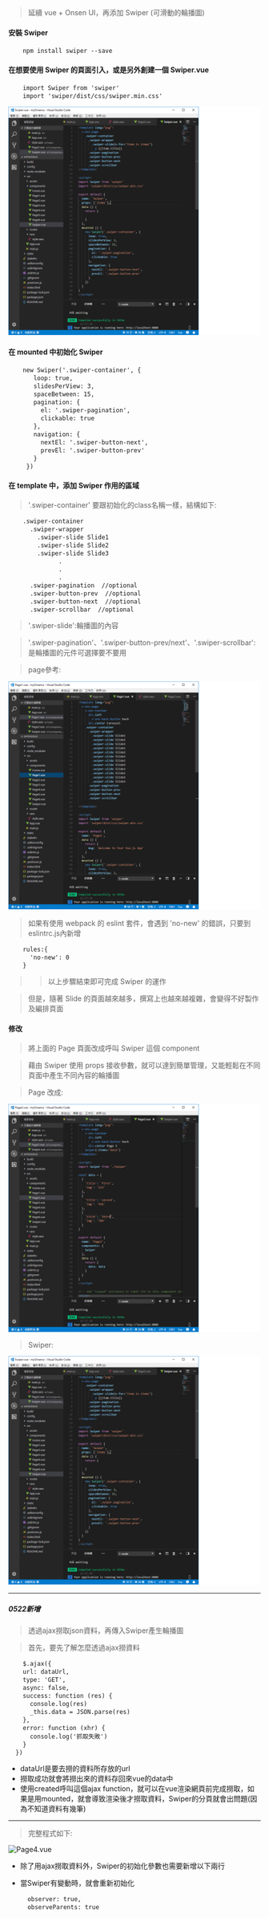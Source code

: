 > 延續 vue + Onsen UI，再添加 Swiper (可滑動的輪播圖)

#### 安裝 Swiper

        npm install swiper --save

#### 在想要使用 Swiper 的頁面引入，或是另外創建一個 Swiper.vue

        import Swiper from 'swiper'
        import 'swiper/dist/css/swiper.min.css'
        
![Swiper.vue](https://github.com/piedasing/vue-cli/blob/swiper/imgs/swiper/swiper.png "Swiper.vue")

#### 在 mounted 中初始化 Swiper

        new Swiper('.swiper-container', {
           loop: true,
           slidesPerView: 3,
           spaceBetween: 15,
           pagination: {
             el: '.swiper-pagination',
             clickable: true
           },
           navigation: {
             nextEl: '.swiper-button-next',
             prevEl: '.swiper-button-prev'
           }
         })

#### 在 template 中，添加 Swiper 作用的區域
> '.swiper-container' 要跟初始化的class名稱一樣，結構如下:

        .swiper-container
          .swiper-wrapper
            .swiper-slide Slide1
            .swiper-slide Slide2
            .swiper-slide Slide3
                  .
                  .
                  .
          .swiper-pagination  //optional
          .swiper-button-prev  //optional
          .swiper-button-next  //optional
          .swiper-scrollbar  //optional

> '.swiper-slide':輪播圖的內容

> '.swiper-pagination'、'.swiper-button-prev/next'、'.swiper-scrollbar':是輪播圖的元件可選擇要不要用

> page參考:

![Page.vue](https://github.com/piedasing/vue-cli/blob/swiper/imgs/swiper/page1.png "Page.vue")

> 如果有使用 webpack 的 eslint 套件，會遇到 'no-new' 的錯誤，只要到 eslintrc.js內新增
        
        rules:{
          'no-new': 0
        }

>> 以上步驟結束即可完成 Swiper 的運作

> 但是，隨著 Slide 的頁面越來越多，撰寫上也越來越複雜，會變得不好製作及編排頁面

#### 修改

> 將上面的 Page 頁面改成呼叫 Swiper 這個 component

> 藉由 Swiper 使用 props 接收參數，就可以達到簡單管理，又能輕鬆在不同頁面中產生不同內容的輪播圖

> Page 改成:

![Page.vue](https://github.com/piedasing/vue-cli/blob/swiper/imgs/swiper/page2.png "Page.vue")

> Swiper:

![Swiper.vue](https://github.com/piedasing/vue-cli/blob/swiper/imgs/swiper/swiper.png "Swiper.vue")

***

##### 0522新增

> 透過ajax撈取json資料，再傳入Swiper產生輪播圖

> 首先，要先了解怎麼透過ajax撈資料

        $.ajax({
        url: dataUrl,
        type: 'GET',
        async: false,
        success: function (res) {
          console.log(res)
          _this.data = JSON.parse(res)
        },
        error: function (xhr) {
          console.log('抓取失敗')
        }
      })

* dataUrl是要去撈的資料所存放的url
* 撈取成功就會將撈出來的資料存回來vue的data中
* 使用created呼叫這個ajax function，就可以在vue渲染網頁前完成撈取，如果是用mounted，就會導致渲染後才撈取資料，Swiper的分頁就會出問題(因為不知道資料有幾筆)

***

> 完整程式如下:

![Page4.vue]( "Page4.vue")

* 除了用ajax撈取資料外，Swiper的初始化參數也需要新增以下兩行
* 當Swiper有變動時，就會重新初始化

        observer: true,
        observeParents: true
        

